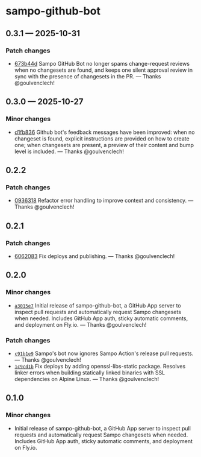 # sampo-github-bot

## 0.3.1 — 2025-10-31

### Patch changes

- [673b44d](https://github.com/bruits/sampo/commit/673b44d6966ebf3cf4ce904b67a11fbbc3dc0bb0) Sampo GitHub Bot no longer spams change-request reviews when no changesets are found, and keeps one silent approval review in sync with the presence of changesets in the PR. — Thanks @goulvenclech!

## 0.3.0 — 2025-10-27

### Minor changes

- [d1fb836](https://github.com/bruits/sampo/commit/d1fb836d02b0368f90531ab976b9fb16be6e5553) Github bot's feedback messages have been improved: when no changeset is found, explicit instructions are provided on how to create one; when changesets are present, a preview of their content and bump level is included. — Thanks @goulvenclech!

## 0.2.2

### Patch changes

- [0936318](https://github.com/bruits/sampo/commit/0936318b145d1265bf4a2e9128ce333336a0f7ff) Refactor error handling to improve context and consistency. — Thanks @goulvenclech!


## 0.2.1

### Patch changes

- [6062083](https://github.com/bruits/sampo/commit/6062083ae20e3bcea6c1f4f00d6b58cf790cd9f1) Fix deploys and publishing. — Thanks @goulvenclech!


## 0.2.0

### Minor changes

- [`a3015e7`](https://github.com/bruits/sampo/commit/a3015e7c06ac24394f018b8ec2aed4e971ae7f4b) Initial release of sampo-github-bot, a GitHub App server to inspect pull requests and automatically request Sampo changesets when needed. Includes GitHub App auth, sticky automatic comments, and deployment on Fly.io. — Thanks @goulvenclech!

### Patch changes

- [`c91b1e9`](https://github.com/bruits/sampo/commit/c91b1e9b494476a806108a3f7878b511ace9995c) Sampo's bot now ignores Sampo Action's release pull requests. — Thanks @goulvenclech!
- [`1c9cd1b`](https://github.com/bruits/sampo/commit/1c9cd1bccd779b377517012f25479d0b0885a66b) Fix deploys by adding openssl-libs-static package. Resolves linker errors when building statically linked binaries with SSL dependencies on Alpine Linux. — Thanks @goulvenclech!


## 0.1.0

### Minor changes

- Initial release of sampo-github-bot, a GitHub App server to inspect pull requests and automatically request Sampo changesets when needed. Includes GitHub App auth, sticky automatic comments, and deployment on Fly.io.

